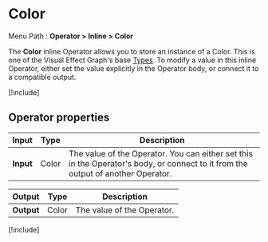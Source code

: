 # Color

Menu Path : **Operator > Inline > Color**

The **Color** inline Operator allows you to store an instance of a Color. This is one of the Visual Effect Graph's base [Types](VisualEffectGraphTypeReference.md). To modify a value in this inline Operator, either set the value explicitly in the Operator body, or connect it to a compatible output.

[!include[](Snippets/Operator-InlineIntro.md)]


## Operator properties

| **Input** | **Type** | **Description**                                              |
| --------- | -------- | ------------------------------------------------------------ |
| **Input** | Color   | The value of the Operator. You can either set this in the Operator's body, or connect to it from the output of another Operator. |

| **Output** | **Type** | **Description**            |
| ---------- | -------- | -------------------------- |
| **Output** | Color   | The value of the Operator. |

[!include[](Snippets/Operator-InlineNotes.md)]

